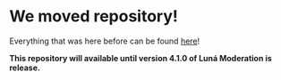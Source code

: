 # We moved repository!

Everything that was here before can be found [here](https://github.com/DarkKimberly/Cosmos-Portal)!

**This repository will available until version 4.1.0 of Luná Moderation is release.**
